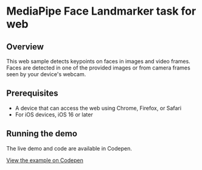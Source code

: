 # MediaPipe Face Landmarker task for web

## Overview

This web sample detects keypoints on faces in images and video frames. Faces are detected in one of the provided images or from camera frames seen by your device's webcam.


## Prerequisites

* A device that can access the web using Chrome, Firefox, or Safari
* For iOS devices, iOS 16 or later

## Running the demo

The live demo and code are available in Codepen.

[View the example on Codepen](https://codepen.io/mediapipe-preview/pen/OJBVQJm)
